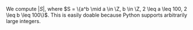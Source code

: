 We compute $|S|$, where $S = \{a^b \mid a \in \Z, b \in \Z, 2 \leq a \leq 100, 2 \leq b \leq 100\}$. This is easily doable because Python supports arbitrarily large integers.
